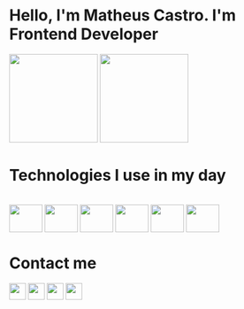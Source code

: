 # Hello, I'm Matheus Castro. I'm Frontend Developer </a>



<div> 
  <img height="160em" src="https://github-readme-stats.vercel.app/api?username=matheuscastro77&show_icons=true&theme=dark&include_all_commits=true&count_private=true">
    <img height="160em" src="https://github-readme-stats.vercel.app/api/top-langs/?username=matheuscastro77&layout=compact&langs_count=16&theme=dark">
    
</div>
  
  # Technologies I use in my day
  
 <div style="display: inline_block"><br>
   <img align="center" height="50" width="60" src="https://cdn.jsdelivr.net/gh/devicons/devicon/icons/javascript/javascript-plain.svg" />  
   <img align="center" height="50" width="60" src="https://cdn.jsdelivr.net/gh/devicons/devicon/icons/react/react-original.svg" />  
   <img align="center" height="50" width="60" src="https://cdn.jsdelivr.net/gh/devicons/devicon/icons/html5/html5-original.svg" />  
   <img align="center" height="50" width="60" src="https://cdn.jsdelivr.net/gh/devicons/devicon/icons/css3/css3-original.svg" /> 
   <img align="center" height="50" width="60" src="https://cdn.jsdelivr.net/gh/devicons/devicon/icons/nodejs/nodejs-original.svg" />  
   <img align="center" height="50" width="60" src="https://cdn.jsdelivr.net/gh/devicons/devicon/icons/typescript/typescript-original.svg" /> 
</div>  
  
  ## 

  # Contact me
 <div>
     <a href="https://www.linkedin.com/in/matheus-castro-541a57140/" target="_blank"> <img height="30" src="https://img.shields.io/badge/LinkedIn-0077B5?style=for-the-badge&logo=linkedin&logoColor=white" target="_blank"></a>
  <a href="https://api.whatsapp.com/send/?phone=5532999767089&text&app_absent=0" target="_blank"> <img height="30" src="https://img.shields.io/badge/WhatsApp-25D366?style=for-the-badge&logo=whatsapp&logoColor=white" target="_blank"></a>
  <a href="mailto:matheuscastro1997@hotmail.com" target="_blank"> <img height="30" src="https://img.shields.io/badge/Gmail-D14836?style=for-the-badge&logo=gmail&logoColor=white" target="_blank"></a>
  <a href="https://www.instagram.com/matheuscastro77/" target="_blank"> <img height="30" src="https://img.shields.io/badge/Instagram-E4405F?style=for-the-badge&logo=instagram&logoColor=white" target="_blank"></a>


  </div>
